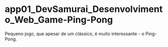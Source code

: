 # app01_DevSamurai_Desenvolvimento_Web_Game-Ping-Pong
Pequeno jogo, que apesar de um clássico, é muito interessante - o Ping-Pong.
